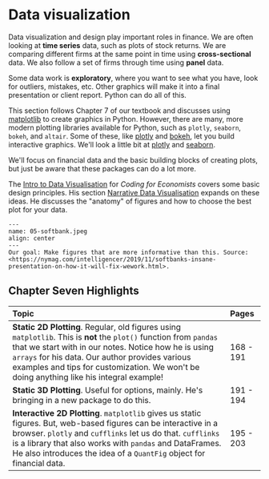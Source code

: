 # Data visualization

Data visualization and design play important roles in finance. We are often looking at **time series** data, such as plots of stock returns. We are comparing different firms at the same point in time using **cross-sectional** data. We also follow a set of firms through time using **panel** data. 

Some data work is **exploratory**, where you want to see what you have, look for outliers, mistakes, etc. Other graphics will make it into a final presentation or client report. Python can do all of this.

This section follows Chapter 7 of our textbook and discusses using [matplotlib](https://matplotlib.org) to create graphics in Python. However, there are many, more modern plotting libraries available for Python, such as `plotly`, `seaborn`, `bokeh`, and `altair`. Some of these, like [plotly](https://plotly.com) and [bokeh](https://bokeh.org), let you build interactive graphics. We'll look a little bit at [plotly](https://plotly.com/python/) and [seaborn](https://seaborn.pydata.org).

We'll focus on financial data and the basic building blocks of creating plots, but just be aware that these packages can do a lot more. 

The [Intro to Data Visualisation](https://aeturrell.github.io/coding-for-economists/vis-intro.html) for *Coding for Economists* covers some basic design principles. His section [Narrative Data Visualisation](https://aeturrell.github.io/coding-for-economists/vis-narrative.html) expands on these ideas. He discusses the "anatomy" of figures and how to choose the best plot for your data.


```{figure} ../images/05-softbank.jpeg
---
name: 05-softbank.jpeg
align: center
---
Our goal: Make figures that are more informative than this. Source: <https://nymag.com/intelligencer/2019/11/softbanks-insane-presentation-on-how-it-will-fix-wework.html>.
```


## Chapter Seven Highlights

| Topic         | Pages  |
| :-------------------------------------------------------------------------------------- | :--------- | 
| **Static 2D Plotting**. Regular, old figures using `matplotlib`. This is **not** the `plot()` function from `pandas` that we start with in our notes. Notice how he is using `arrays` for his data. Our author provides various examples and tips for customization. We won't be doing anything like his integral example!            | 168 - 191      | 
| **Static 3D Plotting**. Useful for options, mainly. He's bringing in a new package to do this. | 191 - 194    | 
| **Interactive 2D Plotting**. `matplotlib` gives us static figures. But, web-based figures can be interactive in a browser. `plotly` and `cufflinks` let us do that. `cufflinks` is a library that also works with `pandas` and DataFrames. He also introduces the idea of a `QuantFig` object for financial data.  | 195 - 203     | 


